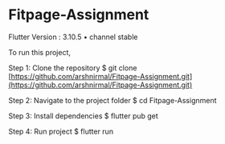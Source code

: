 # Fitpage-Assignment
Flutter Version : 3.10.5 • channel stable 

To run this project,

Step 1: Clone the repository
$ git clone [https://github.com/arshnirmal/Fitpage-Assignment.git](https://github.com/arshnirmal/Fitpage-Assignment.git)

Step 2: Navigate to the project folder
$ cd Fitpage-Assignment

Step 3: Install dependencies
$ flutter pub get

Step 4: Run project
$ flutter run
